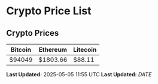 # Crypto Price List

## Crypto Prices
| Bitcoin | Ethereum | Litecoin |
| ------- | -------- | -------- |
| $94049 | $1803.66 | $88.11 |
**Last Updated:** 2025-05-05 11:55 UTC
**Last Updated:** $DATE$
